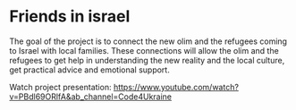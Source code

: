 # Friends in israel

The goal of the project is to connect the new olim and the refugees coming to Israel with local families. These connections will allow the olim and the refugees to get help in understanding the new reality and the local culture, get practical advice and emotional support.

Watch project presentation: https://www.youtube.com/watch?v=PBdl69ORlfA&ab_channel=Code4Ukraine
